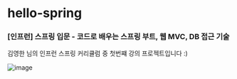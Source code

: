 # hello-spring
### [인프런] 스프링 입문 - 코드로 배우는 스프링 부트, 웹 MVC, DB 접근 기술

김영한 님의 인프런 스프링 커리큘럼 중 첫번쨰 강의 프로젝트입니다 :)   


![image](https://user-images.githubusercontent.com/79418036/188270720-4d02a42a-f062-43c4-911b-8ff1861b0fcb.png)
